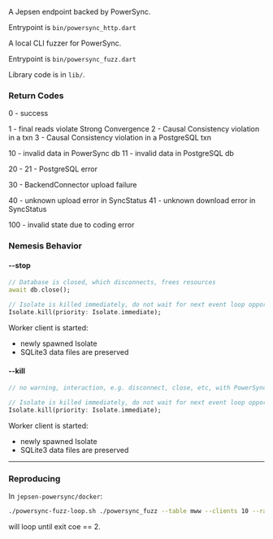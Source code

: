 A Jepsen endpoint backed by PowerSync.

Entrypoint is `bin/powersync_http.dart`


A local CLI fuzzer for PowerSync.

Entrypoint is `bin/powersync_fuzz.dart`


Library code is in `lib/`.

### Return Codes

0 - success

1 - final reads violate Strong Convergence
2 - Causal Consistency violation in a txn
3 - Causal Consistency violation in a PostgreSQL txn 

10 - invalid data in PowerSync db
11 - invalid data in PostgreSQL db

20 - 
21 - PostgreSQL error

30 - BackendConnector upload failure

40 - unknown upload error in SyncStatus
41 - unknown download error in SyncStatus

100 - invalid state due to coding error

### Nemesis Behavior

#### --stop

```dart
// Database is closed, which disconnects, frees resources
await db.close();

// Isolate is killed immediately, do not wait for next event loop opportunity
Isolate.kill(priority: Isolate.immediate);
```

Worker client is started:
  - newly spawned Isolate
  - SQLite3 data files are preserved

#### --kill

```dart
// no warning, interaction, e.g. disconnect, close, etc, with PowerSync database

// Isolate is killed immediately, do not wait for next event loop opportunity
Isolate.kill(priority: Isolate.immediate);
```

Worker client is started:
  - newly spawned Isolate
  - SQLite3 data files are preserved

----

### Reproducing

In `jepsen-powersync/docker`:
```bash
./powersync-fuzz-loop.sh ./powersync_fuzz --table mww --clients 10 --rate 10 --time 200 --no-postgresql --disconnect --no-stop --no-kill --partition --no-pause --interval 5
```
will loop until exit coe == 2.
